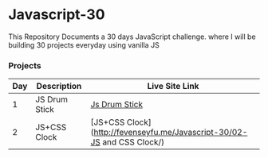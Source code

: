 # Javascript-30
This Repository Documents a 30 days  JavaScript challenge. where I will be building 30 projects  everyday using vanilla  JS

### Projects

| Day | Description | Live Site Link |
| --- | ----------- | ---- |
| 1   |  JS Drum Stick| [Js Drum Stick](http://fevenseyfu.me/Javascript-30/01-Javascript-drum-kit/) |
| 2   |  JS+CSS Clock| [JS+CSS Clock](http://fevenseyfu.me/Javascript-30/02-JS and CSS Clock/) |

